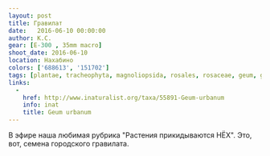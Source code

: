```yaml
---
layout: post
title: Гравилат
date:   2016-06-10 00:00:00
author: К.С.
gear: [E-300 , 35mm macro]
shoot_date: 2016-06-10
location: Нахабино
colors: ['688613', '151702']
tags: [plantae, tracheophyta, magnoliopsida, rosales, rosaceae, geum, geum urbanum]
links:
  -
    href: http://www.inaturalist.org/taxa/55891-Geum-urbanum
    info: inat
    title: Geum urbanum
---
```


В эфире наша любимая рубрика "Растения прикидываются НЁХ". Это, вот, семена городского гравилата.
